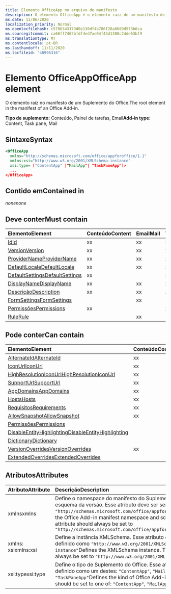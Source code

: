 ```yaml
---
title: Elemento OfficeApp no arquivo de manifesto
description: O elemento OfficeApp é o elemento raiz de um manifesto de suplemento do Office.
ms.date: 11/06/2020
localization_priority: Normal
ms.openlocfilehash: c5786343173d0e130df4b786f28a8689d573b6ca
ms.sourcegitcommit: ca66ff7462bfdf4ed7ae04f43d1388c24de63bf9
ms.translationtype: MT
ms.contentlocale: pt-BR
ms.lasthandoff: 11/11/2020
ms.locfileid: "48996316"
---
```

# <a name="officeapp-element"></a><span data-ttu-id="db55b-103">Elemento OfficeApp</span><span class="sxs-lookup"><span data-stu-id="db55b-103">OfficeApp element</span></span>

<span data-ttu-id="db55b-104">O elemento raiz no manifesto de um Suplemento do Office.</span><span class="sxs-lookup"><span data-stu-id="db55b-104">The root element in the manifest of an Office Add-in.</span></span>

<span data-ttu-id="db55b-105">**Tipo de suplemento:** Conteúdo, Painel de tarefas, Email</span><span class="sxs-lookup"><span data-stu-id="db55b-105">**Add-in type:** Content, Task pane, Mail</span></span>

## <a name="syntax"></a><span data-ttu-id="db55b-106">Sintaxe</span><span class="sxs-lookup"><span data-stu-id="db55b-106">Syntax</span></span>

```XML
<OfficeApp 
  xmlns="http://schemas.microsoft.com/office/appforoffice/1.1" 
  xmlns:xsi="http://www.w3.org/2001/XMLSchema-instance" 
  xsi:type= ["ContentApp" |"MailApp"| "TaskPaneApp"]>
  ...
</OfficeApp>
```

## <a name="contained-in"></a><span data-ttu-id="db55b-107">Contido em</span><span class="sxs-lookup"><span data-stu-id="db55b-107">Contained in</span></span>

 <span data-ttu-id="db55b-108">_none_</span><span class="sxs-lookup"><span data-stu-id="db55b-108">_none_</span></span>

## <a name="must-contain"></a><span data-ttu-id="db55b-109">Deve conter</span><span class="sxs-lookup"><span data-stu-id="db55b-109">Must contain</span></span>

|<span data-ttu-id="db55b-110">Elemento</span><span class="sxs-lookup"><span data-stu-id="db55b-110">Element</span></span>|<span data-ttu-id="db55b-111">Conteúdo</span><span class="sxs-lookup"><span data-stu-id="db55b-111">Content</span></span>|<span data-ttu-id="db55b-112">Email</span><span class="sxs-lookup"><span data-stu-id="db55b-112">Mail</span></span>|<span data-ttu-id="db55b-113">TaskPane</span><span class="sxs-lookup"><span data-stu-id="db55b-113">TaskPane</span></span>|
|:-----|:-----|:-----|:-----|
|[<span data-ttu-id="db55b-114">Id</span><span class="sxs-lookup"><span data-stu-id="db55b-114">Id</span></span>](id.md)|<span data-ttu-id="db55b-115">x</span><span class="sxs-lookup"><span data-stu-id="db55b-115">x</span></span>|<span data-ttu-id="db55b-116">x</span><span class="sxs-lookup"><span data-stu-id="db55b-116">x</span></span>|<span data-ttu-id="db55b-117">x</span><span class="sxs-lookup"><span data-stu-id="db55b-117">x</span></span>|
|[<span data-ttu-id="db55b-118">Version</span><span class="sxs-lookup"><span data-stu-id="db55b-118">Version</span></span>](version.md)|<span data-ttu-id="db55b-119">x</span><span class="sxs-lookup"><span data-stu-id="db55b-119">x</span></span>|<span data-ttu-id="db55b-120">x</span><span class="sxs-lookup"><span data-stu-id="db55b-120">x</span></span>|<span data-ttu-id="db55b-121">x</span><span class="sxs-lookup"><span data-stu-id="db55b-121">x</span></span>|
|[<span data-ttu-id="db55b-122">ProviderName</span><span class="sxs-lookup"><span data-stu-id="db55b-122">ProviderName</span></span>](providername.md)|<span data-ttu-id="db55b-123">x</span><span class="sxs-lookup"><span data-stu-id="db55b-123">x</span></span>|<span data-ttu-id="db55b-124">x</span><span class="sxs-lookup"><span data-stu-id="db55b-124">x</span></span>|<span data-ttu-id="db55b-125">x</span><span class="sxs-lookup"><span data-stu-id="db55b-125">x</span></span>|
|[<span data-ttu-id="db55b-126">DefaultLocale</span><span class="sxs-lookup"><span data-stu-id="db55b-126">DefaultLocale</span></span>](defaultlocale.md)|<span data-ttu-id="db55b-127">x</span><span class="sxs-lookup"><span data-stu-id="db55b-127">x</span></span>|<span data-ttu-id="db55b-128">x</span><span class="sxs-lookup"><span data-stu-id="db55b-128">x</span></span>|<span data-ttu-id="db55b-129">x</span><span class="sxs-lookup"><span data-stu-id="db55b-129">x</span></span>|
|[<span data-ttu-id="db55b-130">DefaultSettings</span><span class="sxs-lookup"><span data-stu-id="db55b-130">DefaultSettings</span></span>](defaultsettings.md)|<span data-ttu-id="db55b-131">x</span><span class="sxs-lookup"><span data-stu-id="db55b-131">x</span></span>||<span data-ttu-id="db55b-132">x</span><span class="sxs-lookup"><span data-stu-id="db55b-132">x</span></span>|
|[<span data-ttu-id="db55b-133">DisplayName</span><span class="sxs-lookup"><span data-stu-id="db55b-133">DisplayName</span></span>](displayname.md)|<span data-ttu-id="db55b-134">x</span><span class="sxs-lookup"><span data-stu-id="db55b-134">x</span></span>|<span data-ttu-id="db55b-135">x</span><span class="sxs-lookup"><span data-stu-id="db55b-135">x</span></span>|<span data-ttu-id="db55b-136">x</span><span class="sxs-lookup"><span data-stu-id="db55b-136">x</span></span>|
|[<span data-ttu-id="db55b-137">Descrição</span><span class="sxs-lookup"><span data-stu-id="db55b-137">Description</span></span>](description.md)|<span data-ttu-id="db55b-138">x</span><span class="sxs-lookup"><span data-stu-id="db55b-138">x</span></span>|<span data-ttu-id="db55b-139">x</span><span class="sxs-lookup"><span data-stu-id="db55b-139">x</span></span>|<span data-ttu-id="db55b-140">x</span><span class="sxs-lookup"><span data-stu-id="db55b-140">x</span></span>|
|[<span data-ttu-id="db55b-141">FormSettings</span><span class="sxs-lookup"><span data-stu-id="db55b-141">FormSettings</span></span>](formsettings.md)||<span data-ttu-id="db55b-142">x</span><span class="sxs-lookup"><span data-stu-id="db55b-142">x</span></span>||
|[<span data-ttu-id="db55b-143">Permissões</span><span class="sxs-lookup"><span data-stu-id="db55b-143">Permissions</span></span>](permissions.md)|<span data-ttu-id="db55b-144">x</span><span class="sxs-lookup"><span data-stu-id="db55b-144">x</span></span>||<span data-ttu-id="db55b-145">x</span><span class="sxs-lookup"><span data-stu-id="db55b-145">x</span></span>|
|[<span data-ttu-id="db55b-146">Rule</span><span class="sxs-lookup"><span data-stu-id="db55b-146">Rule</span></span>](rule.md)||<span data-ttu-id="db55b-147">x</span><span class="sxs-lookup"><span data-stu-id="db55b-147">x</span></span>||

## <a name="can-contain"></a><span data-ttu-id="db55b-148">Pode conter</span><span class="sxs-lookup"><span data-stu-id="db55b-148">Can contain</span></span>

|<span data-ttu-id="db55b-149">Elemento</span><span class="sxs-lookup"><span data-stu-id="db55b-149">Element</span></span>|<span data-ttu-id="db55b-150">Conteúdo</span><span class="sxs-lookup"><span data-stu-id="db55b-150">Content</span></span>|<span data-ttu-id="db55b-151">Email</span><span class="sxs-lookup"><span data-stu-id="db55b-151">Mail</span></span>|<span data-ttu-id="db55b-152">TaskPane</span><span class="sxs-lookup"><span data-stu-id="db55b-152">TaskPane</span></span>|
|:-----|:-----|:-----|:-----|
|[<span data-ttu-id="db55b-153">AlternateId</span><span class="sxs-lookup"><span data-stu-id="db55b-153">AlternateId</span></span>](alternateid.md)|<span data-ttu-id="db55b-154">x</span><span class="sxs-lookup"><span data-stu-id="db55b-154">x</span></span>|<span data-ttu-id="db55b-155">x</span><span class="sxs-lookup"><span data-stu-id="db55b-155">x</span></span>|<span data-ttu-id="db55b-156">x</span><span class="sxs-lookup"><span data-stu-id="db55b-156">x</span></span>|
|[<span data-ttu-id="db55b-157">IconUrl</span><span class="sxs-lookup"><span data-stu-id="db55b-157">IconUrl</span></span>](iconurl.md)|<span data-ttu-id="db55b-158">x</span><span class="sxs-lookup"><span data-stu-id="db55b-158">x</span></span>|<span data-ttu-id="db55b-159">x</span><span class="sxs-lookup"><span data-stu-id="db55b-159">x</span></span>|<span data-ttu-id="db55b-160">x</span><span class="sxs-lookup"><span data-stu-id="db55b-160">x</span></span>|
|[<span data-ttu-id="db55b-161">HighResolutionIconUrl</span><span class="sxs-lookup"><span data-stu-id="db55b-161">HighResolutionIconUrl</span></span>](highresolutioniconurl.md)|<span data-ttu-id="db55b-162">x</span><span class="sxs-lookup"><span data-stu-id="db55b-162">x</span></span>|<span data-ttu-id="db55b-163">x</span><span class="sxs-lookup"><span data-stu-id="db55b-163">x</span></span>|<span data-ttu-id="db55b-164">x</span><span class="sxs-lookup"><span data-stu-id="db55b-164">x</span></span>|
|[<span data-ttu-id="db55b-165">SupportUrl</span><span class="sxs-lookup"><span data-stu-id="db55b-165">SupportUrl</span></span>](supporturl.md)|<span data-ttu-id="db55b-166">x</span><span class="sxs-lookup"><span data-stu-id="db55b-166">x</span></span>|<span data-ttu-id="db55b-167">x</span><span class="sxs-lookup"><span data-stu-id="db55b-167">x</span></span>|<span data-ttu-id="db55b-168">x</span><span class="sxs-lookup"><span data-stu-id="db55b-168">x</span></span>|
|[<span data-ttu-id="db55b-169">AppDomains</span><span class="sxs-lookup"><span data-stu-id="db55b-169">AppDomains</span></span>](appdomains.md)|<span data-ttu-id="db55b-170">x</span><span class="sxs-lookup"><span data-stu-id="db55b-170">x</span></span>|<span data-ttu-id="db55b-171">x</span><span class="sxs-lookup"><span data-stu-id="db55b-171">x</span></span>|<span data-ttu-id="db55b-172">x</span><span class="sxs-lookup"><span data-stu-id="db55b-172">x</span></span>|
|[<span data-ttu-id="db55b-173">Hosts</span><span class="sxs-lookup"><span data-stu-id="db55b-173">Hosts</span></span>](hosts.md)|<span data-ttu-id="db55b-174">x</span><span class="sxs-lookup"><span data-stu-id="db55b-174">x</span></span>|<span data-ttu-id="db55b-175">x</span><span class="sxs-lookup"><span data-stu-id="db55b-175">x</span></span>|<span data-ttu-id="db55b-176">x</span><span class="sxs-lookup"><span data-stu-id="db55b-176">x</span></span>|
|[<span data-ttu-id="db55b-177">Requisitos</span><span class="sxs-lookup"><span data-stu-id="db55b-177">Requirements</span></span>](requirements.md)|<span data-ttu-id="db55b-178">x</span><span class="sxs-lookup"><span data-stu-id="db55b-178">x</span></span>|<span data-ttu-id="db55b-179">x</span><span class="sxs-lookup"><span data-stu-id="db55b-179">x</span></span>|<span data-ttu-id="db55b-180">x</span><span class="sxs-lookup"><span data-stu-id="db55b-180">x</span></span>|
|[<span data-ttu-id="db55b-181">AllowSnapshot</span><span class="sxs-lookup"><span data-stu-id="db55b-181">AllowSnapshot</span></span>](allowsnapshot.md)|<span data-ttu-id="db55b-182">x</span><span class="sxs-lookup"><span data-stu-id="db55b-182">x</span></span>|||
|[<span data-ttu-id="db55b-183">Permissões</span><span class="sxs-lookup"><span data-stu-id="db55b-183">Permissions</span></span>](permissions.md)||<span data-ttu-id="db55b-184">x</span><span class="sxs-lookup"><span data-stu-id="db55b-184">x</span></span>||
|[<span data-ttu-id="db55b-185">DisableEntityHighlighting</span><span class="sxs-lookup"><span data-stu-id="db55b-185">DisableEntityHighlighting</span></span>](disableentityhighlighting.md)||<span data-ttu-id="db55b-186">x</span><span class="sxs-lookup"><span data-stu-id="db55b-186">x</span></span>||
|[<span data-ttu-id="db55b-187">Dictionary</span><span class="sxs-lookup"><span data-stu-id="db55b-187">Dictionary</span></span>](dictionary.md)|||<span data-ttu-id="db55b-188">x</span><span class="sxs-lookup"><span data-stu-id="db55b-188">x</span></span>|
|[<span data-ttu-id="db55b-189">VersionOverrides</span><span class="sxs-lookup"><span data-stu-id="db55b-189">VersionOverrides</span></span>](versionoverrides.md)|<span data-ttu-id="db55b-190">x</span><span class="sxs-lookup"><span data-stu-id="db55b-190">x</span></span>|<span data-ttu-id="db55b-191">x</span><span class="sxs-lookup"><span data-stu-id="db55b-191">x</span></span>|<span data-ttu-id="db55b-192">x</span><span class="sxs-lookup"><span data-stu-id="db55b-192">x</span></span>|
|[<span data-ttu-id="db55b-193">ExtendedOverrides</span><span class="sxs-lookup"><span data-stu-id="db55b-193">ExtendedOverrides</span></span>](extendedoverrides.md)|||<span data-ttu-id="db55b-194">x</span><span class="sxs-lookup"><span data-stu-id="db55b-194">x</span></span>|

## <a name="attributes"></a><span data-ttu-id="db55b-195">Atributos</span><span class="sxs-lookup"><span data-stu-id="db55b-195">Attributes</span></span>

|<span data-ttu-id="db55b-196">Atributo</span><span class="sxs-lookup"><span data-stu-id="db55b-196">Attribute</span></span>|<span data-ttu-id="db55b-197">Descrição</span><span class="sxs-lookup"><span data-stu-id="db55b-197">Description</span></span>|
|:-----|:-----|
|<span data-ttu-id="db55b-198">xmlns</span><span class="sxs-lookup"><span data-stu-id="db55b-198">xmlns</span></span>|<span data-ttu-id="db55b-p101">Define o namespace do manifesto do Suplemento do Office e o esquema da versão. Esse atributo deve ser sempre definido como `"http://schemas.microsoft.com/office/appforoffice/1.1"`</span><span class="sxs-lookup"><span data-stu-id="db55b-p101">Defines the Office Add-in manifest namespace and schema version. This attribute should always be set to  `"http://schemas.microsoft.com/office/appforoffice/1.1"`</span></span>|
|<span data-ttu-id="db55b-201">xmlns: xsi</span><span class="sxs-lookup"><span data-stu-id="db55b-201">xmlns:xsi</span></span>|<span data-ttu-id="db55b-p102">Define a instância XMLSchema. Esse atributo deve ser sempre definido como `"http://www.w3.org/2001/XMLSchema-instance"`</span><span class="sxs-lookup"><span data-stu-id="db55b-p102">Defines the XMLSchema instance. This attribute should always be set to  `"http://www.w3.org/2001/XMLSchema-instance"`</span></span>|
|<span data-ttu-id="db55b-204">xsi:type</span><span class="sxs-lookup"><span data-stu-id="db55b-204">xsi:type</span></span>|<span data-ttu-id="db55b-p103">Define o tipo de Suplemento do Office. Esse atributo deve ser definido como um destes: `"ContentApp"`, `"MailApp"` ou `"TaskPaneApp"`</span><span class="sxs-lookup"><span data-stu-id="db55b-p103">Defines the kind of Office Add-in. This attribute should be set to one of:  `"ContentApp"`,  `"MailApp"`, or  `"TaskPaneApp"`</span></span>|
